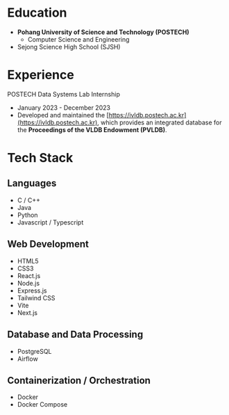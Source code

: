 # Education
- **Pohang University of Science and Technology (POSTECH)**
  - Computer Science and Engineering
- Sejong Science High School (SJSH)

# Experience
POSTECH Data Systems Lab Internship
- January 2023 - December 2023
- Developed and maintained the [https://ivldb.postech.ac.kr](https://ivldb.postech.ac.kr), which provides an integrated database for the **Proceedings of the VLDB Endowment (PVLDB)**.

# Tech Stack

## Languages
- C / C++
- Java
- Python
- Javascript / Typescript

## Web Development
- HTML5
- CSS3
- React.js
- Node.js
- Express.js
- Tailwind CSS
- Vite
- Next.js

## Database and Data Processing
- PostgreSQL
- Airflow

## Containerization / Orchestration
- Docker
- Docker Compose

